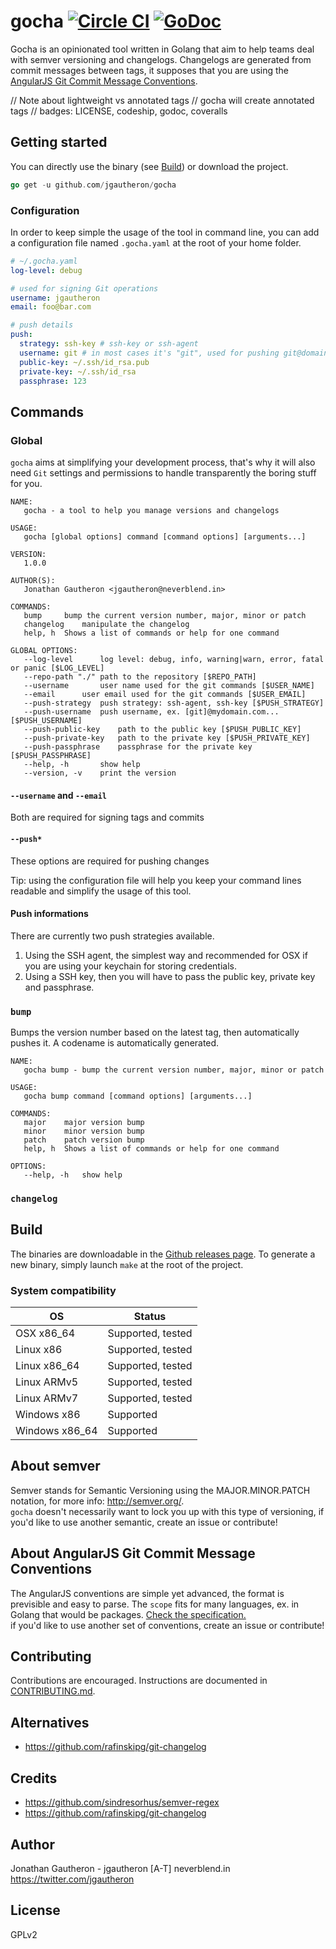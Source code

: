 # gocha [![Circle CI](https://circleci.com/gh/jgautheron/gocha.svg?style=svg)](https://circleci.com/gh/jgautheron/gocha) [![GoDoc](https://godoc.org/github.com/jgautheron/gocha?status.png)](https://godoc.org/github.com/jgautheron/gocha)

Gocha is an opinionated tool written in Golang that aim to help teams deal with semver versioning and changelogs.
Changelogs are generated from commit messages between tags, it supposes that you are using the [AngularJS Git Commit Message Conventions](about-angularjs-...).

// Note about lightweight vs annotated tags
// gocha will create annotated tags
// badges: LICENSE, codeship, godoc, coveralls

## Getting started
You can directly use the binary (see [Build](build)) or download the project.

```go
go get -u github.com/jgautheron/gocha
```

### Configuration
In order to keep simple the usage of the tool in command line, you can add a configuration file named `.gocha.yaml` at the root of your home folder.

```yaml
# ~/.gocha.yaml
log-level: debug

# used for signing Git operations
username: jgautheron
email: foo@bar.com

# push details
push:
  strategy: ssh-key # ssh-key or ssh-agent
  username: git # in most cases it's "git", used for pushing git@domain.com...
  public-key: ~/.ssh/id_rsa.pub
  private-key: ~/.ssh/id_rsa
  passphrase: 123
```

## Commands

### Global

`gocha` aims at simplifying your development process, that's why it will also need `Git` settings and permissions to handle transparently the boring stuff for you.

```
NAME:
   gocha - a tool to help you manage versions and changelogs

USAGE:
   gocha [global options] command [command options] [arguments...]
   
VERSION:
   1.0.0
   
AUTHOR(S):
   Jonathan Gautheron <jgautheron@neverblend.in> 
   
COMMANDS:
   bump     bump the current version number, major, minor or patch
   changelog    manipulate the changelog
   help, h  Shows a list of commands or help for one command
   
GLOBAL OPTIONS:
   --log-level      log level: debug, info, warning|warn, error, fatal or panic [$LOG_LEVEL]
   --repo-path "./" path to the repository [$REPO_PATH]
   --username       user name used for the git commands [$USER_NAME]
   --email      user email used for the git commands [$USER_EMAIL]
   --push-strategy  push strategy: ssh-agent, ssh-key [$PUSH_STRATEGY]
   --push-username  push username, ex. [git]@mydomain.com... [$PUSH_USERNAME]
   --push-public-key    path to the public key [$PUSH_PUBLIC_KEY]
   --push-private-key   path to the private key [$PUSH_PRIVATE_KEY]
   --push-passphrase    passphrase for the private key [$PUSH_PASSPHRASE]
   --help, -h       show help
   --version, -v    print the version
```

#### `--username` and `--email`
Both are required for signing tags and commits

#### `--push*`
These options are required for pushing changes

Tip: using the configuration file will help you keep your command lines readable and simplify the usage of this tool.

#### Push informations

There are currently two push strategies available.
1. Using the SSH agent, the simplest way and recommended for OSX if you are using your keychain for storing credentials.
2. Using a SSH key, then you will have to pass the public key, private key and passphrase.

### `bump`

Bumps the version number based on the latest tag, then automatically pushes it. A codename is automatically generated.

```
NAME:
   gocha bump - bump the current version number, major, minor or patch

USAGE:
   gocha bump command [command options] [arguments...]

COMMANDS:
   major    major version bump
   minor    minor version bump
   patch    patch version bump
   help, h  Shows a list of commands or help for one command
   
OPTIONS:
   --help, -h   show help
```

### `changelog`

## Build

The binaries are downloadable in the [Github releases page](https://github.com/jgautheron/gocha/releases).
To generate a new binary, simply launch `make` at the root of the project.

### System compatibility
OS               | Status
---------------- | ------
OSX x86_64       | Supported, tested
Linux x86        | Supported, tested
Linux x86_64     | Supported, tested
Linux ARMv5      | Supported, tested
Linux ARMv7      | Supported, tested
Windows x86      | Supported
Windows x86_64   | Supported

## About semver
Semver stands for Semantic Versioning using the MAJOR.MINOR.PATCH notation, for more info: http://semver.org/.  
`gocha` doesn't necessarily want to lock you up with this type of versioning, if you'd like to use another semantic, create an issue or contribute!

## About AngularJS Git Commit Message Conventions
The AngularJS conventions are simple yet advanced, the format is previsible and easy to parse. The `scope` fits for many languages, ex. in Golang that would be packages. [Check the specification.](https://docs.google.com/document/d/1QrDFcIiPjSLDn3EL15IJygNPiHORgU1_OOAqWjiDU5Y/edit)  
if you'd like to use another set of conventions, create an issue or contribute!

## Contributing
Contributions are encouraged. Instructions are documented in [CONTRIBUTING.md](https://github.com/jgautheron/gocha/blob/master/CONTRIBUTING.md).

## Alternatives
- https://github.com/rafinskipg/git-changelog

## Credits
- https://github.com/sindresorhus/semver-regex
- https://github.com/rafinskipg/git-changelog

## Author
Jonathan Gautheron - jgautheron [A-T] neverblend.in  
https://twitter.com/jgautheron

## License
GPLv2
